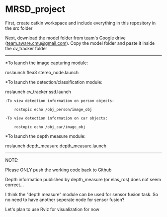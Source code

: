 # MRSD_project

First, create catkin workspace and include everything in this repository in the src folder

Next, download the model folder from team's Google drive (team.aware.cmu@gmail.com).
Copy the model folder and paste it inside the cv_tracker folder

------------------------------------------------------

*To launch the image capturing module:
  
  roslaunch flea3 stereo_node.launch 

*To launch the detection/classification module:
  
  roslaunch cv_tracker ssd.launch
    
    -To view detection information on person objects:

        rostopic echo /obj_person/image_obj

    -To view detection information on car objects:

        rostopic echo /obj_car/image_obj

*To launch the depth measure module: 
        
  roslaunch depth_measure depth_measure.launch


------------------------------------------------------

NOTE:

Please ONLY push the working code back to Github 

Depth information published by depth_measure (or elas_ros) does not seem correct...

I think the "depth measure" module can be used for sensor fusion task. So no need to have another seperate node for sensor fusion? 

Let's plan to use Rviz for visualization for now 
